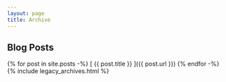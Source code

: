 ```yaml
---
layout: page
title: Archive
---
```


## Blog Posts

{% for post in site.posts -%}
[ {{ post.title }} ]({{ post.url }})
{% endfor -%}
{% include legacy_archives.html %}